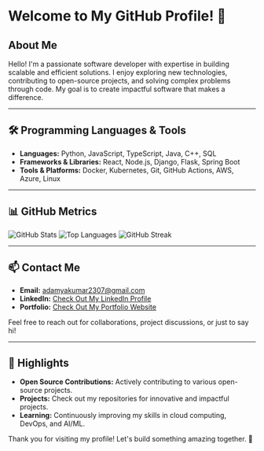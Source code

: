 # Welcome to My GitHub Profile! 👋

## About Me
Hello! I'm a passionate software developer with expertise in building scalable and efficient solutions. I enjoy exploring new technologies, contributing to open-source projects, and solving complex problems through code. My goal is to create impactful software that makes a difference.

---

## 🛠️ Programming Languages & Tools
- **Languages:** Python, JavaScript, TypeScript, Java, C++, SQL
- **Frameworks & Libraries:** React, Node.js, Django, Flask, Spring Boot
- **Tools & Platforms:** Docker, Kubernetes, Git, GitHub Actions, AWS, Azure, Linux

---

## 📊 GitHub Metrics
![GitHub Stats](https://github-readme-stats.vercel.app/api?username=adamya-kumar&show_icons=true&theme=radical)
![Top Languages](https://github-readme-stats.vercel.app/api/top-langs/?username=adamya-kumar&layout=compact&theme=radical)
![GitHub Streak](https://github-readme-streak-stats.herokuapp.com/?user=adamya-kumar&theme=radical)

---

## 📫 Contact Me
- **Email:** adamyakumar2307@gmail.com
- **LinkedIn:** [Check Out My LinkedIn Profile](https://www.linkedin.com/in/adamya-kumar-3232a8255/)
- **Portfolio:** [Check Out My Portfolio Website](https://adamyakumarprofile.vercel.app/)

Feel free to reach out for collaborations, project discussions, or just to say hi!

---

## 🌟 Highlights
- **Open Source Contributions:** Actively contributing to various open-source projects.
- **Projects:** Check out my repositories for innovative and impactful projects.
- **Learning:** Continuously improving my skills in cloud computing, DevOps, and AI/ML.

Thank you for visiting my profile! Let's build something amazing together. 🚀
